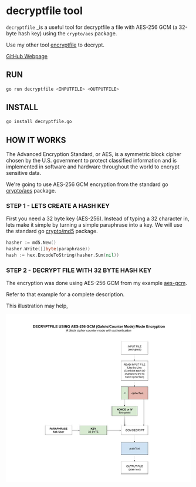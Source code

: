 # decryptfile tool

`decryptfile` _is a useful tool for
decryptfile a file with AES-256 GCM (a 32-byte hash key) using the `crypto/aes` package.

Use my other tool
[encryptfile](https://github.com/JeffDeCola/my-go-tools/tree/master/decryptfile)
to decrypt.

[GitHub Webpage](https://jeffdecola.github.io/my-go-tools/)

## RUN

```bash
go run decryptfile <INPUTFILE> <OUTPUTFILE>
```

## INSTALL

```bash
go install decryptfile.go
```

## HOW IT WORKS

The Advanced Encryption Standard, or AES, is a symmetric
block cipher chosen by the U.S. government to protect classified
information and is implemented in software and hardware throughout
the world to encrypt sensitive data.

We're going to use AES-256 GCM encryption from the standard go
[crypto/aes](https://golang.org/pkg/crypto/aes/)
package.

### STEP 1 - LETS CREATE A HASH KEY

First you need a 32 byte key (AES-256).  Instead of typing a 32
character in, lets make it simple by turning a simple paraphrase into a key.
We will use the standard go
[crypto/md5](https://golang.org/pkg/crypto/md5/)
package.

```go
hasher := md5.New()
hasher.Write([]byte(paraphrase))
hash := hex.EncodeToString(hasher.Sum(nil))
```

### STEP 2 - DECRYPT FILE WITH 32 BYTE HASH KEY

The encryption was done using AES-256 GCM from my example
[aes-gcm](https://github.com/JeffDeCola/my-go-examples/tree/master/encryption-decryption/aes-gcm).

Refer to that example for a complete description.

This illustration may help,

![IMAGE - decryptfile - IMAGE](../docs/pics/decryptfile.jpg)
